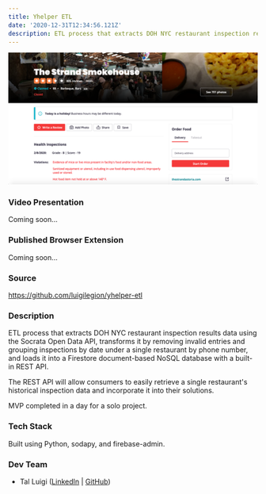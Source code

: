 ```yaml
---
title: Yhelper ETL
date: '2020-12-31T12:34:56.121Z'
description: ETL process that extracts DOH NYC restaurant inspection results data using the Socrata Open Data API, transforms it by removing invalid entries and grouping inspections by date under a single restaurant by phone number, and loads it into a Firestore document-based NoSQL database with a built-in REST API.
---
```


![Yhelper ETL Screenshot](./screenshot.png)

### Video Presentation

Coming soon...

### Published Browser Extension

Coming soon...

### Source

<https://github.com/luigilegion/yhelper-etl>

### Description

ETL process that extracts DOH NYC restaurant inspection results data using the Socrata Open Data API, transforms it by removing invalid entries and grouping inspections by date under a single restaurant by phone number, and loads it into a Firestore document-based NoSQL database with a built-in REST API.

The REST API will allow consumers to easily retrieve a single restaurant's historical inspection data and incorporate it into their solutions.

MVP completed in a day for a solo project.

### Tech Stack

Built using Python, sodapy, and firebase-admin.

### Dev Team

- Tal Luigi ([LinkedIn](https://www.linkedin.com/in/talluigi) | [GitHub](https://github.com/luigilegion))
